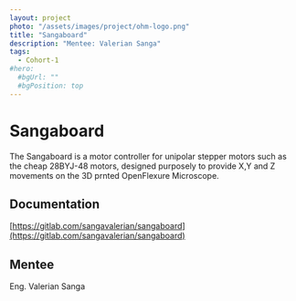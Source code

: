 ```yaml
---
layout: project
photo: "/assets/images/project/ohm-logo.png"
title: "Sangaboard"
description: "Mentee: Valerian Sanga"
tags:
  - Cohort-1
#hero:
  #bgUrl: ""
  #bgPosition: top
---
```


# Sangaboard

The Sangaboard is a motor controller for unipolar stepper motors such as the cheap 28BYJ-48 motors, designed purposely to provide X,Y and Z movements on the 3D prnted OpenFlexure Microscope.

## Documentation

[https://gitlab.com/sangavalerian/sangaboard](https://gitlab.com/sangavalerian/sangaboard)

## Mentee

Eng. Valerian Sanga
